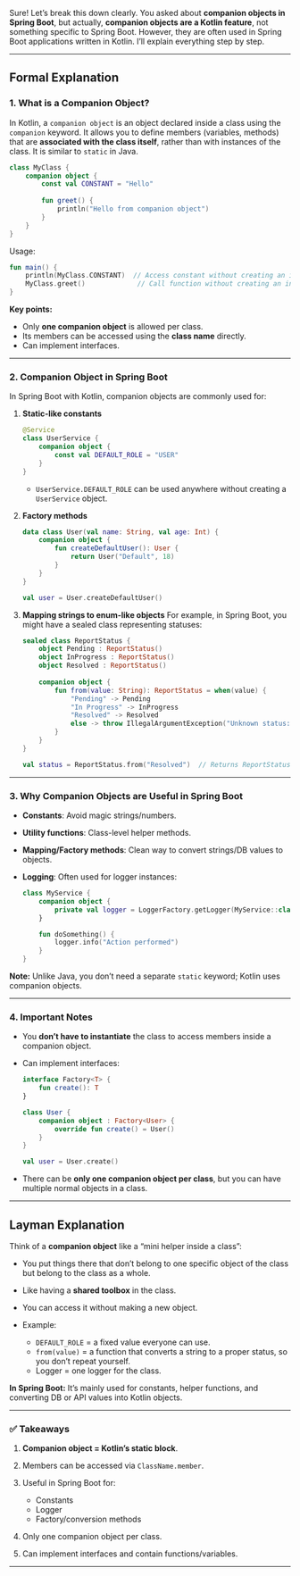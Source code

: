 Sure! Let’s break this down clearly. You asked about **companion objects in Spring Boot**, but actually, **companion objects are a Kotlin feature**, not something specific to Spring Boot. However, they are often used in Spring Boot applications written in Kotlin. I’ll explain everything step by step.

---

## **Formal Explanation**

### **1. What is a Companion Object?**

In Kotlin, a `companion object` is an object declared inside a class using the `companion` keyword. It allows you to define members (variables, methods) that are **associated with the class itself**, rather than with instances of the class. It is similar to `static` in Java.

```kotlin
class MyClass {
    companion object {
        const val CONSTANT = "Hello"
        
        fun greet() {
            println("Hello from companion object")
        }
    }
}
```

Usage:

```kotlin
fun main() {
    println(MyClass.CONSTANT)  // Access constant without creating an instance
    MyClass.greet()             // Call function without creating an instance
}
```

**Key points:**

* Only **one companion object** is allowed per class.
* Its members can be accessed using the **class name** directly.
* Can implement interfaces.

---

### **2. Companion Object in Spring Boot**

In Spring Boot with Kotlin, companion objects are commonly used for:

1. **Static-like constants**

   ```kotlin
   @Service
   class UserService {
       companion object {
           const val DEFAULT_ROLE = "USER"
       }
   }
   ```

   * `UserService.DEFAULT_ROLE` can be used anywhere without creating a `UserService` object.

2. **Factory methods**

   ```kotlin
   data class User(val name: String, val age: Int) {
       companion object {
           fun createDefaultUser(): User {
               return User("Default", 18)
           }
       }
   }

   val user = User.createDefaultUser()
   ```

3. **Mapping strings to enum-like objects**
   For example, in Spring Boot, you might have a sealed class representing statuses:

   ```kotlin
   sealed class ReportStatus {
       object Pending : ReportStatus()
       object InProgress : ReportStatus()
       object Resolved : ReportStatus()
       
       companion object {
           fun from(value: String): ReportStatus = when(value) {
               "Pending" -> Pending
               "In Progress" -> InProgress
               "Resolved" -> Resolved
               else -> throw IllegalArgumentException("Unknown status: $value")
           }
       }
   }

   val status = ReportStatus.from("Resolved")  // Returns ReportStatus.Resolved
   ```

---

### **3. Why Companion Objects are Useful in Spring Boot**

* **Constants**: Avoid magic strings/numbers.
* **Utility functions**: Class-level helper methods.
* **Mapping/Factory methods**: Clean way to convert strings/DB values to objects.
* **Logging**: Often used for logger instances:

  ```kotlin
  class MyService {
      companion object {
          private val logger = LoggerFactory.getLogger(MyService::class.java)
      }

      fun doSomething() {
          logger.info("Action performed")
      }
  }
  ```

**Note:** Unlike Java, you don’t need a separate `static` keyword; Kotlin uses companion objects.

---

### **4. Important Notes**

* You **don’t have to instantiate** the class to access members inside a companion object.
* Can implement interfaces:

  ```kotlin
  interface Factory<T> {
      fun create(): T
  }

  class User {
      companion object : Factory<User> {
          override fun create() = User()
      }
  }

  val user = User.create()
  ```
* There can be **only one companion object per class**, but you can have multiple normal objects in a class.

---

## **Layman Explanation**

Think of a **companion object** like a “mini helper inside a class”:

* You put things there that don’t belong to one specific object of the class but belong to the class as a whole.
* Like having a **shared toolbox** in the class.
* You can access it without making a new object.
* Example:

  * `DEFAULT_ROLE` = a fixed value everyone can use.
  * `from(value)` = a function that converts a string to a proper status, so you don’t repeat yourself.
  * Logger = one logger for the class.

**In Spring Boot:**
It’s mainly used for constants, helper functions, and converting DB or API values into Kotlin objects.

---

### ✅ **Takeaways**

1. **Companion object = Kotlin’s static block**.
2. Members can be accessed via `ClassName.member`.
3. Useful in Spring Boot for:

   * Constants
   * Logger
   * Factory/conversion methods
4. Only one companion object per class.
5. Can implement interfaces and contain functions/variables.

---

